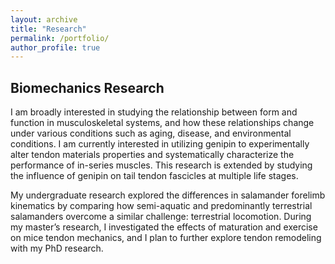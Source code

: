 ```yaml
---
layout: archive
title: "Research"
permalink: /portfolio/
author_profile: true
---
```

## Biomechanics Research  
I am broadly interested in studying the relationship between form and function in musculoskeletal systems, and how these relationships change under various conditions such as aging, disease, and environmental conditions. I am currently interested in utilizing genipin to experimentally alter tendon materials properties and systematically characterize the performance of in-series muscles. This research is extended by studying the influence of genipin on tail tendon fascicles at multiple life stages. 

My undergraduate research explored the differences in salamander forelimb kinematics by comparing how semi-aquatic and predominantly terrestrial salamanders overcome a similar challenge: terrestrial locomotion. During my master’s research, I investigated the effects of maturation and exercise on mice tendon mechanics, and I plan to further explore tendon remodeling with my PhD research. 





